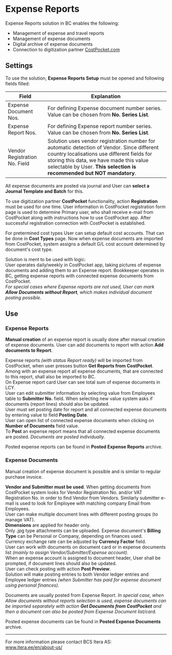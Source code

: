 # Expense Reports
Expense Reports solution in BC enables the following:

- Management of expense and travel reports
- Management of expense documents
- Digital archive of expense documents
- Connection to digitization partner <a href="https://costpocket.com/en" target="_blank">CostPocket.com</a>

## Settings
To use the solution, **Expense Reports Setup** must be opened and following fields filled:

|Field|Explanation|
|---|---| 
| Expense Document Nos. | For defining Expense document number series. Value can be chosen from **No. Series List**.|
| Expense Report Nos. | For defining Expense report number series. Value can be chosen from **No. Series List**.|
| Vendor Registration No. Field | Solution uses vendor registration number for automatic detection of Vendor. Since different country localisations use different fields for storing this data, we have made this value selectable by User. **This selection is recommended but NOT mandatory**.|

All expense documents are posted via journal and User can **select a Journal Template and Batch** for this. 

To use digitization partner **CostPocket** functionality, action **Registration** must be used for one time. User information in CostPocket registration form page is used to determine Primary user, who shall receive e-mail from CostPocket along with instructions how to use CostPocket app. After successful registration connection with CostPocket is established.  

For pretermined cost types User can setup default cost accounts. That can be done in **Cost Types** page. Now when expense documents are imported from CostPocket, system assigns a default G/L cost account determined by document's cost type.  

Solution is ment to be used with logic:  
User operates daily/weekly in CostPocket app, taking pictures of expense documents and adding them to an Expense report. Bookkeeper operates in BC, getting expense reports with connected expense documents from CostPocket.   
*For special cases where Expense reports are not used, User can mark **Allow Documents without Report**, which makes individual document posting possible.*

## Use
### Expense Reports

**Manual creation** of an expense report is usually done after manual creation of expense documents. User can add documents to report with action **Add documents to Report**.

Expense reports *(with status Report ready)* will be imported from CostPocket, when user presses button **Get Reports from CostPocket**.  Among with an expense report all expense documents, that are connected to this report, shall also be  imported to BC.  
On Expense report card User can see total sum of expense documents in LCY.  
User can edit submitter information by selecting value from Employees table to **Submitter No.** field. When selecting new value system asks if documents (report lines) should also be updated.  
User must set posting date for report and all connected expense documents by entering value to field **Posting Date**.  
User can open list of connected expense documents when clicking on **Number of Documents** field value.  
To **Post** an expense report means that all connected expense documents are posted. *Documents are posted individually.*  

Posted expense reports can be found in **Posted Expense Reports** archive.  

### Expense Documents

Manual creation of expense document is possible and is similar to regular purchase invoice.  

**Vendor and Submitter must be used**.  When getting documents from CostPocket system looks for Vendor Registration No. and/or VAT Registration No. in order to find Vendor from Vendors. Similarly submitter e-mail is used to look for Employee with matching company Email from Employees.  
User can make multiple document lines with different posting groups (to manage VAT).    
**Dimensions** are applied for header only.  
Only .jpg type attachments can be uploaded.
Expense document's **Billing Type** can be Personal or Company, depending on finances used.  
Currency exchange rate can be adjusted by **Currency Factor** field.  
User can work with documents on document card or in expense documents list *(mainly to assign Vendor/Submitter/Expense account)*.  
When an expense account is assigned to document header, User shall be prompted, if document lines should also be updated.  
User can check posting with action **Post Preview**.  
Solution will make posting entries to both Vendor ledger entries and Employee ledger entries *(when Submitter has paid for expense document using personal finances).*  

Documents are usually posted from Expense Report. *In special case, when Allow documents without reports selection is used, expense documents can be imported separately with action **Get Documents from CostPocket** and then a document can also be posted from Expense Document list/card.*

Posted expense documents can be found in **Posted Expense Documents** archive.  

---

For more information please contact BCS Itera AS:  
<a href="https://www.itera.ee/en/about-us/" target="_blank">www.itera.ee/en/about-us/</a>
